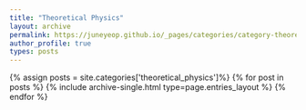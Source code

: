 ```yaml
---
title: "Theoretical Physics"
layout: archive
permalink: https://juneyeop.github.io/_pages/categories/category-theoretical_physics.md
author_profile: true
types: posts
---
```


{% assign posts = site.categories['theoretical_physics']%}
{% for post in posts %}
  {% include archive-single.html type=page.entries_layout %}
{% endfor %}
